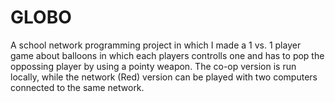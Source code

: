 # GLOBO
A school network programming project in which I made a 1 vs. 1 player game about balloons in which each players controlls one and has to pop the oppossing player by using a pointy weapon. The co-op version is run locally, while the network (Red) version can be played with two computers connected to the same network.
